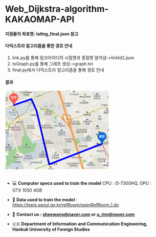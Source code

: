 # Web_Dijkstra-algorithm-KAKAOMAP-API

#### 지점들의 좌표명: latlng_final.json 참고

#### 다익스트라 알고리즘을 통한 경로 안내
1. link.py를 통해 링크아이디의 시점명과 종점명 알아냄->linkId2.json
2.  toGraph.py를 통해 그래프 생성->graph.txt
3.  final.py에서 다익스트라 알고리즘을 통해 경로 안내

#### 결과
<img src="result.png">

##
- 💻 **Computer specs used to train the model**
        CPU : i5-7300HQ, GPU : GTX 1050 4GB

- 📒  **Data used to train the model** : 
        https://topis.seoul.go.kr/refRoom/openRefRoom_1.do

- 📮  **Contact us : sheewons@naver.com or u_rim@naver.com**

- 🇰🇷  **Department of Information and Communication Engineering, Hankuk University of Foreign Studies**
